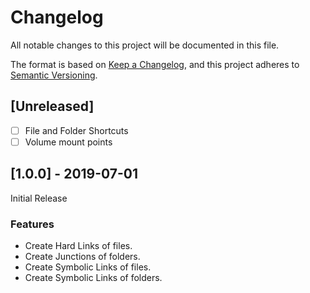 # Changelog
All notable changes to this project will be documented in this file.

The format is based on [Keep a Changelog](https://keepachangelog.com/en/1.0.0/),
and this project adheres to [Semantic Versioning](https://semver.org/spec/v2.0.0.html).
## [Unreleased]
- [ ] File and Folder Shortcuts
- [ ] Volume mount points
## [1.0.0] - 2019-07-01
Initial Release
### Features
- Create Hard Links of files.
- Create Junctions of folders.
- Create Symbolic Links of files.
- Create Symbolic Links of folders.